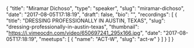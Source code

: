 {
  "title": "Miramar Dichoso",
  "type": "speaker",
  "slug": "miramar-dichoso",
  "date": "2017-08-05T17:18:19",
  "draft": false,
  "bio": "",
  "recordings": [
    {
      "title": "DRESSING PROFESSIONALLY IN AUSTIN, TEXAS",
      "slug": "dressing-professionally-in-austin-texas",
      "thumbnail": "https://i.vimeocdn.com/video/650697241_295x166.jpg",
      "date": "2017-08-05T17:18:19",
      "meetups": [
        {
          "name": "ACT-W",
          "slug": "act-w"
        }
      ]
    }
  ]
}